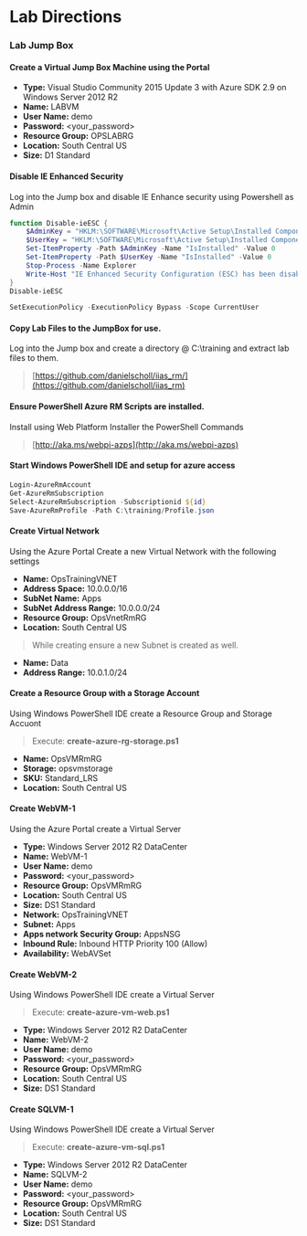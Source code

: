 # Lab Directions

### Lab Jump Box

#### Create a Virtual Jump Box Machine using the Portal

- __Type:__ Visual Studio Community 2015 Update 3 with Azure SDK 2.9 on Windows Server 2012 R2  
- __Name:__  LABVM  
- __User Name:__  demo  
- __Password:__ <your_password>  
- __Resource Group:__ OPSLABRG  
- __Location:__ South Central US  
- __Size:__ D1 Standard


#### Disable IE Enhanced Security

Log into the Jump box and disable IE Enhance security using Powershell as Admin


```powershell
function Disable-ieESC {
    $AdminKey = "HKLM:\SOFTWARE\Microsoft\Active Setup\Installed Components\{A509B1A7-37EF-4b3f-8CFC-4F3A74704073}"
    $UserKey = "HKLM:\SOFTWARE\Microsoft\Active Setup\Installed Components\{A509B1A8-37EF-4b3f-8CFC-4F3A74704073}"
    Set-ItemProperty -Path $AdminKey -Name "IsInstalled" -Value 0
    Set-ItemProperty -Path $UserKey -Name "IsInstalled" -Value 0
    Stop-Process -Name Explorer
    Write-Host "IE Enhanced Security Configuration (ESC) has been disabled." -ForegroundColor Green
}
Disable-ieESC

SetExecutionPolicy -ExecutionPolicy Bypass -Scope CurrentUser
```

#### Copy Lab Files to the JumpBox for use.

Log into the Jump box and create a directory @ C:\training and extract lab files to them.

> [https://github.com/danielscholl/iias_rm/](https://github.com/danielscholl/iias_rm)


#### Ensure PowerShell Azure RM Scripts are installed.

Install using Web Platform Installer the PowerShell Commands
> [http://aka.ms/webpi-azps](http://aka.ms/webpi-azps)



#### Start Windows PowerShell IDE and setup for azure access

```powershell
Login-AzureRmAccount
Get-AzureRmSubscription
Select-AzureRmSubscription -Subscriptionid ${id}
Save-AzureRmProfile -Path C:\training/Profile.json
```


#### Create Virtual Network

Using the Azure Portal Create a new Virtual Network with the following settings

- __Name:__ OpsTrainingVNET  
- __Address Space:__ 10.0.0.0/16  
- __SubNet Name:__ Apps  
- __SubNet Address Range:__ 10.0.0.0/24  
- __Resource Group:__ OpsVnetRmRG  
- __Location:__ South Central US  

> While creating ensure a new Subnet is created as well.

- __Name:__ Data
- __Address Range:__ 10.0.1.0/24



#### Create a Resource Group with a Storage Account

Using Windows PowerShell IDE create a Resource Group and Storage Accuont

> Execute: __create-azure-rg-storage.ps1__

- __Name:__ OpsVMRmRG  
- __Storage:__ opsvmstorage  
- __SKU:__ Standard_LRS  
- __Location:__ South Central US


#### Create WebVM-1 

Using the Azure Portal create a Virtual Server

- __Type:__ Windows Server 2012 R2 DataCenter  
- __Name:__ WebVM-1  
- __User Name:__ demo  
- __Password:__ <your_password>  
- __Resource Group:__ OpsVMRmRG  
- __Location:__ South Central US  
- __Size:__ DS1 Standard  
- __Network:__ OpsTrainingVNET  
- __Subnet:__ Apps  
- __Apps network Security Group:__ AppsNSG  
- __Inbound Rule:__  Inbound HTTP Priority 100 (Allow)  
- __Availability:__ WebAVSet  


#### Create WebVM-2

Using Windows PowerShell IDE create a Virtual Server

> Execute: __create-azure-vm-web.ps1__

- __Type:__ Windows Server 2012 R2 DataCenter  
- __Name:__ WebVM-2  
- __User Name:__ demo  
- __Password:__ <your_password>  
- __Resource Group:__ OpsVMRmRG  
- __Location:__ South Central US  
- __Size:__ DS1 Standard 


#### Create SQLVM-1

Using Windows PowerShell IDE create a Virtual Server

> Execute: __create-azure-vm-sql.ps1__

- __Type:__ Windows Server 2012 R2 DataCenter  
- __Name:__ SQLVM-2  
- __User Name:__ demo  
- __Password:__ <your_password>  
- __Resource Group:__ OpsVMRmRG  
- __Location:__ South Central US  
- __Size:__ DS1 Standard 